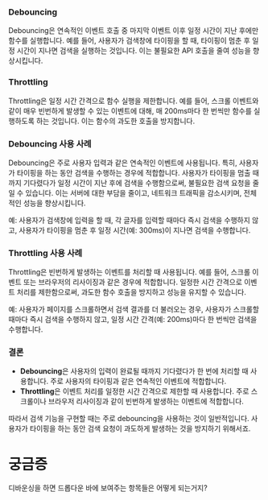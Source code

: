
### Debouncing

Debouncing은 연속적인 이벤트 호출 중 마지막 이벤트 이후 일정 시간이 지난 후에만 함수를 실행합니다. 예를 들어, 사용자가 검색창에 타이핑을 할 때, 타이핑이 멈춘 후 일정 시간이 지나면 검색을 실행하는 것입니다. 이는 불필요한 API 호출을 줄여 성능을 향상시킵니다.

### Throttling

Throttling은 일정 시간 간격으로 함수 실행을 제한합니다. 예를 들어, 스크롤 이벤트와 같이 매우 빈번하게 발생할 수 있는 이벤트에 대해, 매 200ms마다 한 번씩만 함수를 실행하도록 하는 것입니다. 이는 함수의 과도한 호출을 방지합니다.
### Debouncing 사용 사례

Debouncing은 주로 사용자 입력과 같은 연속적인 이벤트에 사용됩니다. 특히, 사용자가 타이핑을 하는 동안 검색을 수행하는 경우에 적합합니다. 사용자가 타이핑을 멈출 때까지 기다렸다가 일정 시간이 지난 후에 검색을 수행함으로써, 불필요한 검색 요청을 줄일 수 있습니다. 이는 서버에 대한 부담을 줄이고, 네트워크 트래픽을 감소시키며, 전체적인 성능을 향상시킵니다.

예: 사용자가 검색창에 입력을 할 때, 각 글자를 입력할 때마다 즉시 검색을 수행하지 않고, 사용자가 타이핑을 멈춘 후 일정 시간(예: 300ms)이 지나면 검색을 수행합니다.

### Throttling 사용 사례

Throttling은 빈번하게 발생하는 이벤트를 처리할 때 사용됩니다. 예를 들어, 스크롤 이벤트 또는 브라우저의 리사이징과 같은 경우에 적합합니다. 일정한 시간 간격으로 이벤트 처리를 제한함으로써, 과도한 함수 호출을 방지하고 성능을 유지할 수 있습니다.

예: 사용자가 페이지를 스크롤하면서 검색 결과를 더 불러오는 경우, 사용자가 스크롤할 때마다 즉시 검색을 수행하지 않고, 일정 시간 간격(예: 200ms)마다 한 번씩만 검색을 수행합니다.

### 결론

- **Debouncing**은 사용자의 입력이 완료될 때까지 기다렸다가 한 번에 처리할 때 사용합니다. 주로 사용자의 타이핑과 같은 연속적인 이벤트에 적합합니다.
- **Throttling**은 이벤트 처리를 일정한 시간 간격으로 제한할 때 사용합니다. 주로 스크롤이나 브라우저 리사이징과 같이 빈번하게 발생하는 이벤트에 적합합니다.

따라서 검색 기능을 구현할 때는 주로 debouncing을 사용하는 것이 일반적입니다. 사용자가 타이핑을 하는 동안 검색 요청이 과도하게 발생하는 것을 방지하기 위해서죠.


# 궁금증
디바운싱을 하면 드롭다운 바에 보여주는 항목들은 어떻게 되는거지?

